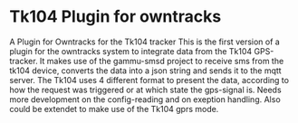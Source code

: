 # Tk104 Plugin for owntracks
A Plugin for Owntracks for the Tk104 tracker
This is the first version of a plugin for the owntracks system to integrate data from the Tk104 GPS-tracker.
It makes use of the gammu-smsd project to receive sms from the tk104 device, converts the data into a json 
string and sends it to the mqtt server. The Tk104 uses 4 different format to present the data, according to how the 
request was triggered or at which state the gps-signal is.
Needs more development on the config-reading and on exeption handling.
Also could be extendet to make use of the Tk104 gprs mode. 
